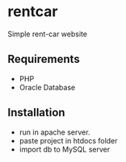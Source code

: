 # rentcar
Simple rent-car website

## Requirements
- PHP
- Oracle Database

## Installation
- run in apache server.
- paste project in htdocs folder
- import db to MySQL server

